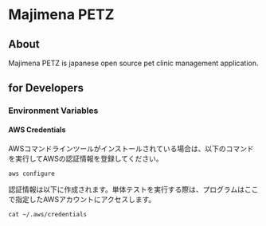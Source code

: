 # Majimena PETZ 

## About

Majimena PETZ is japanese open source pet clinic management application.

## for Developers
### Environment Variables
#### AWS Credentials

AWSコマンドラインツールがインストールされている場合は、以下のコマンドを実行してAWSの認証情報を登録してください。
```
aws configure
```

認証情報は以下に作成されます。単体テストを実行する際は、プログラムはここで指定したAWSアカウントにアクセスします。
```
cat ~/.aws/credentials
```
